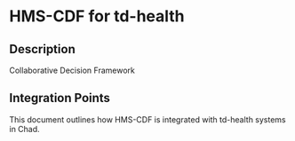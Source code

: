 # HMS-CDF for td-health

## Description

Collaborative Decision Framework

## Integration Points

This document outlines how HMS-CDF is integrated with td-health systems in Chad.
